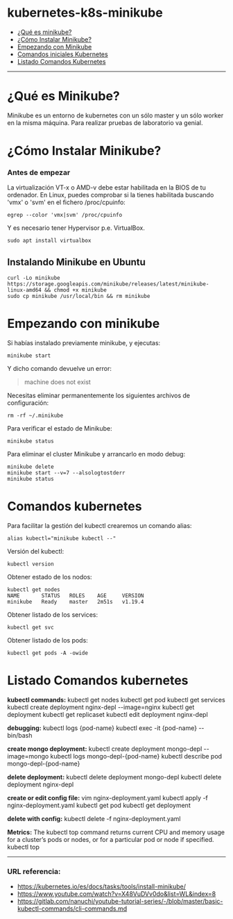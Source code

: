 # kubernetes-k8s-minikube

- [¿Qué es minikube?](#qué-es-minikube)
- [¿Cómo Instalar Minikube?](#cómo-instalar-minikube)
- [Empezando con Minikube](#empezando-con-minikube)
- [Comandos iniciales Kubernetes](#comandos-kubernetes)
- [Listado Comandos Kubernetes](#listado-comandos-kubernetes)

***

# ¿Qué es Minikube?

Minikube es un entorno de kubernetes con un sólo master y un sólo worker en la misma máquina. Para realizar pruebas de laboratorio va genial.

# ¿Cómo Instalar Minikube?

### Antes de empezar 

La virtualización VT-x o AMD-v debe estar habilitada en la BIOS de tu ordenador. En Linux, puedes comprobar si la tienes habilitada buscando 'vmx' o 'svm' en el fichero /proc/cpuinfo:

    egrep --color 'vmx|svm' /proc/cpuinfo

Y es necesario tener Hypervisor p.e. VirtualBox.  

    sudo apt install virtualbox

## Instalando Minikube en Ubuntu

    curl -Lo minikube https://storage.googleapis.com/minikube/releases/latest/minikube-linux-amd64 && chmod +x minikube
    sudo cp minikube /usr/local/bin && rm minikube

# Empezando con minikube

Si habías instalado previamente minikube, y ejecutas:

    minikube start

Y dicho comando devuelve un error:
> machine does not exist

Necesitas eliminar permanentemente los siguientes archivos de configuración:

    rm -rf ~/.minikube

Para verificar el estado de Minikube:

    minikube status

Para eliminar el cluster Minikube y arrancarlo en modo debug:

    minikube delete
    minikube start --v=7 --alsologtostderr
    minikube status

# Comandos kubernetes

Para facilitar la gestión del kubectl crearemos un comando alias:

    alias kubectl="minikube kubectl --"

Versión del kubectl:

    kubectl version

Obtener estado de los nodos:

    kubectl get nodes
    NAME       STATUS   ROLES    AGE     VERSION
    minikube   Ready    master   2m51s   v1.19.4

Obtener listado de los services:

    kubectl get svc

Obtener listado de los pods:

    kubectl get pods -A -owide

# Listado Comandos kubernetes

**kubectl commands:**
    kubectl get nodes
    kubectl get pod
    kubectl get services
    kubectl create deployment nginx-depl --image=nginx
    kubectl get deployment
    kubectl get replicaset
    kubectl edit deployment nginx-depl 

**debugging:**
    kubectl logs {pod-name}
    kubectl exec -it {pod-name} -- bin/bash

**create mongo deployment:**
    kubectl create deployment mongo-depl --image=mongo
    kubectl logs mongo-depl-{pod-name}
    kubectl describe pod mongo-depl-{pod-name}

**delete deployment:**
    kubectl delete deployment mongo-depl
    kubectl delete deployment nginx-depl

**create or edit config file:**
    vim nginx-deployment.yaml
    kubectl apply -f nginx-deployment.yaml
    kubectl get pod
    kubectl get deployment

**delete with config:**
    kubectl delete -f nginx-deployment.yaml

**Metrics:** The kubectl top command returns current CPU and memory usage for a cluster’s pods or nodes, or for a particular pod or node if specified.
    kubectl top 

***

### URL referencia: 

- <https://kubernetes.io/es/docs/tasks/tools/install-minikube/>
- <https://www.youtube.com/watch?v=X48VuDVv0do&list=WL&index=8>
- <https://gitlab.com/nanuchi/youtube-tutorial-series/-/blob/master/basic-kubectl-commands/cli-commands.md>
